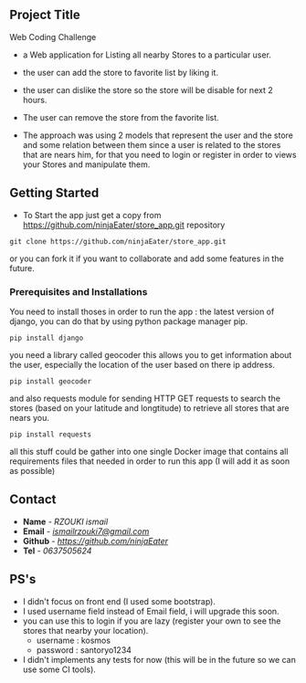 ## Project Title
Web Coding Challenge
- a Web application for Listing all nearby Stores to a particular user.
- the user can add the store to favorite list by liking it.
- the user can dislike the store so the store will be disable for next 2 hours.
- The user can remove the store from the favorite list.

- The approach was using 2 models that represent the user and the store and some relation between them since a user is related to the stores that are nears him, for that you need to login or register in order to views your Stores and manipulate them.

## Getting Started
* To Start the app just get a copy from https://github.com/ninjaEater/store_app.git repository
```
git clone https://github.com/ninjaEater/store_app.git
```
or you can fork it if you want to collaborate and add some features in the future.

### Prerequisites and Installations
You need to install thoses in order to run the app :
the latest version of django, you can do that by using python package manager pip.
```
pip install django
```
you need a library called geocoder this allows you to get information about the user, especially the location of the user based on there ip address.
```
pip install geocoder
```
and also requests module for sending HTTP GET requests to search the stores (based on your latitude and longtitude) to retrieve all stores that are nears you.
```
pip install requests
```
all this stuff could be gather into one single Docker image that contains all requirements files that needed in order to run this app (I will add it as soon as possible) 

## Contact
* **Name** - *RZOUKI ismail*
* **Email** - *ismailrzouki7@gmail.com*
* **Github** - *https://github.com/ninjaEater*
* **Tel** - *0637505624*

## PS's
* I didn't focus on front end (I used some bootstrap).
* I used username field instead of Email field, i will upgrade this soon.
* you can use this to login if you are lazy (register your own to see the stores that nearby your location).
    - username : kosmos
    - password : santoryo1234   
* I didn't implements any tests for now (this will be in the future so we can use some CI tools).